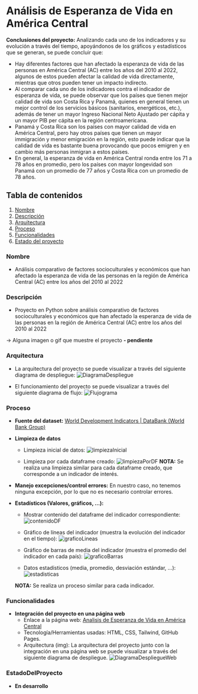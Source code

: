 # Análisis de Esperanza de Vida en América Central

**Conclusiones del proyecto:** Analizando cada uno de los indicadores y su evolución a través del tiempo, apoyándonos de los gráficos y estadísticos que se generan, se puede concluir que:
- Hay diferentes factores que han afectado la esperanza de vida de las personas en América Central (AC) entre los años del 2010 al 2022, algunos de estos pueden afectar la calidad de vida directamente, mientras que otros pueden tener un impacto indirecto.
- Al comparar cada uno de los indicadores contra el indicador de esperanza de vida, se puede observar que los países que tienen mejor calidad de vida son Costa Rica y Panamá, quienes en general tienen un mejor control de los servicios básicos (sanitarios, energéticos, etc.), además de tener un mayor Ingreso Nacional Neto Ajustado per cápita y un mayor PIB per cápita en la región centroamericana.
- Panamá y Costa Rica son los países con mayor calidad de vida en América Central, pero hay otros países que tienen un mayor immigración y menor emigración en la región, esto puede indicar que la calidad de vida es bastante buena provocando que pocos emigren y en cambio más personas inmigran a estos países.
- En general, la esperanza de vida en América Central ronda entre los 71 a 78 años en promedio, pero los países con mayor longevidad son Panamá con un promedio de 77 años y Costa Rica con un promedio de 78 años.

## Tabla de contenidos

1. [Nombre](#Nombre)
2. [Descripción](#Descripción)
3. [Arquitectura](#Arquitectura)
4. [Proceso](#Proceso)
5. [Funcionalidades](#Funcionalidades)
6. [Estado del proyecto](#EstadoDelProyecto)


### Nombre
* Análisis comparativo de factores socioculturales y económicos que han afectado la esperanza de vida de las personas en la región de América Central (AC) entre los años del 2010 al 2022

### Descripción
* Proyecto en Python sobre análisis comparativo de factores socioculturales y económicos que han afectado la esperanza de vida de las personas en la región de América Central (AC) entre los años del 2010 al 2022

-> Alguna imagen o gif que muestre el proyecto **- pendiente**

### Arquitectura
- La arquitectura del proyecto se puede visualizar a través del siguiente diagrama de despliegue:
    ![DiagramaDespliegue](img/DiagramaDespliegue.png)

- El funcionamiento del proyecto se puede visualizar a través del siguiente diagrama de flujo:
    ![Flujograma](img/Flujograma.png)

### Proceso
* **Fuente del dataset:** [World Development Indicators | DataBank (World Bank Group)](https://databank.worldbank.org/reports.aspx?source=world-development-indicators#)

* **Limpieza de datos**
    - Limpieza inicial de datos:
    ![limpiezaInicial](img/limpiezaInicial.png)

    - Limpieza por cada dataframe creado:
    ![limpiezaPorDF](img/limpiezaPorDF.png)
    **NOTA:** Se realiza una limpieza similar para cada dataframe creado, que corresponde a un indicador de interés.

* **Manejo excepciones/control errores:** En nuestro caso, no tenemos ninguna excepción, por lo que no es necesario controlar errores.

* **Estadísticos (Valores, gráficos, …):**
    - Mostrar contenido del dataframe del indicador correspondiente:
    ![contenidoDF](img/contenidoDF.png)

    - Gráfico de líneas del indicador (muestra la evolución del indicador en el tiempo):
    ![graficoLineas](img/graficoLineas.png)

    - Gráfico de barras de media del indicador (muestra el promedio del indicador en cada país):
    ![graficoBarras](img/graficoBarras.png)

    - Datos estadísticos (media, promedio, desviación estándar, …):
    ![estadisticas](img/estadisticas.png)

    **NOTA:** Se realiza un proceso similar para cada indicador.
 
### Funcionalidades
- **Integración del proyecto en una página web**
    - Enlace a la página web: [Analisis de Esperanza de Vida en América Central]()
    - Tecnología/Herramientas usadas: HTML, CSS, Tailwind, GitHub Pages.
    - Arquitectura (img): La arquitectura del proyecto junto con la integración en una página web se puede visualizar a través del siguiente diagrama de despliegue.
    ![DiagramaDespliegueWeb](img/DiagramaDespliegueWeb.png)

### EstadoDelProyecto
* **En desarrollo**